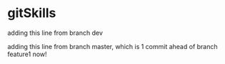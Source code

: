 # gitSkills
adding this line from branch dev

adding this line from branch master, which is 1 commit ahead of branch feature1 now!
